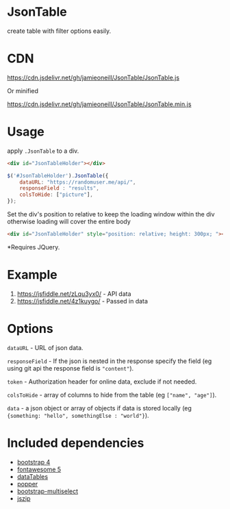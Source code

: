 # JsonTable
create table with filter options easily.

# CDN
https://cdn.jsdelivr.net/gh/jamieoneill/JsonTable/JsonTable.js

Or minified 

https://cdn.jsdelivr.net/gh/jamieoneill/JsonTable/JsonTable.min.js


# Usage
apply `.JsonTable` to a div.

```html
<div id="JsonTableHolder"></div>
```

```javascript
$('#JsonTableHolder').JsonTable({
    dataURL: "https://randomuser.me/api/",
    responseField : "results",
    colsToHide: ["picture"],
});
```

Set the div's position to relative to keep the loading window within the div otherwise loading will cover the entire body

```html
<div id="JsonTableHolder" style="position: relative; height: 300px; "></div>
```

*Requires JQuery.

# Example
1. https://jsfiddle.net/zLqu3yx0/ - API data
1. https://jsfiddle.net/4z1kuygo/ - Passed in data

# Options

`dataURL` - URL of json data.

`responseField` - If the json is nested in the response specify the field (eg using git api the response field is `"content"`).

`token` - Authorization header for online data, exclude if not needed.

`colsToHide` - array of columns to hide from the table (eg `["name", "age"]`).

`data` - a json object or array of objects if data is stored locally (eg `{something: "hello", somethingElse : "world"}`).


# Included dependencies
* [bootstrap 4](https://getbootstrap.com/)
* [fontawesome 5](https://fontawesome.com/)
* [dataTables](https://datatables.net/)
* [popper](https://popper.js.org/)
* [bootstrap-multiselect](https://github.com/davidstutz/bootstrap-multiselect)
* [jszip](https://stuk.github.io/jszip/)
